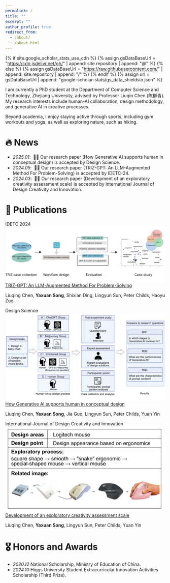 ```yaml
---
permalink: /
title: ""
excerpt: ""
author_profile: true
redirect_from: 
  - /about/
  - /about.html
---
```


{% if site.google_scholar_stats_use_cdn %}
{% assign gsDataBaseUrl = "https://cdn.jsdelivr.net/gh/" | append: site.repository | append: "@" %}
{% else %}
{% assign gsDataBaseUrl = "https://raw.githubusercontent.com/" | append: site.repository | append: "/" %}
{% endif %}
{% assign url = gsDataBaseUrl | append: "google-scholar-stats/gs_data_shieldsio.json" %}

<span class='anchor' id='about-me'></span>

I am currently a PhD student at the Department of Computer Science and Technology, Zhejiang University, advised by Professor Liuqin Chen (陈柳青). My research interests include human-AI collaboration, design methodology, and generative AI in creative processes.

Beyond academia, I enjoy staying active through sports, including gym workouts and yoga, as well as exploring nature, such as hiking.

# 🔥 News 
- *2025.01*: &nbsp;🎉🎉 Our research paper (How Generative AI supports human in conceptual design) is accepted by Design Science.
- *2024.05*: &nbsp;🎉🎉 Our research paper (TRIZ-GPT: An LLM-Augmented Method For Problem-Solving) is accepted by IDETC-24.
- *2024.03*: &nbsp;🎉🎉 Our research paper (Development of an exploratory creativity assessment scale) is accepted by International Journal of Design Creativity and Innovation.

# 📝 Publications

<div class='paper-box'>
  <div class='paper-box-image'>
    <div class="badge">IDETC 2024</div>
    <img src='images/TRIZ——website.png' alt="sym" style="max-width: 100%; height: auto;">
  </div>
  <div class='paper-box-text'>
    <a href="https://asmedigitalcollection.asme.org/IDETC-CIE/proceedings/IDETC-CIE2024/88407/V006T06A010/1208956">
      TRIZ-GPT: An LLM-Augmented Method For Problem-Solving
    </a>
    <p>Liuqing Chen, <strong>Yaxuan Song</strong>, Shixian Ding, Lingyun Sun, Peter Childs, Haoyu Zuo</p>
  </div>
</div>

<div class='paper-box'>
  <div class='paper-box-image'>
    <div class="badge">Design Science</div>
    <img src='images/Design_Science.png' alt="sym" style="max-width: 100%; height: auto;">
  </div>
  <div class='paper-box-text'>
    <a href="https://arxiv.org/abs/2502.00283">
      How Generative AI supports human in conceptual design
    </a>
    <p>Liuqing Chen, <strong>Yaxuan Song</strong>, Jia Guo, Lingyun Sun, Peter Childs, Yuan Yin</p>
  </div>
</div>

<div class='paper-box'>
  <div class='paper-box-image'>
    <div class="badge">International Journal of Design Creativity and Innovation</div>
    <img src='images/E-C_2.png' alt="sym" style="max-width: 100%; height: auto;">
  </div>
  <div class='paper-box-text'>
    <a href="https://www.tandfonline.com/doi/full/10.1080/21650349.2024.2319772">
      Development of an exploratory creativity assessment scale
    </a>
    <p>Liuqing Chen, <strong>Yaxuan Song</strong>, Lingyun Sun, Peter Childs, Yuan Yin</p>
  </div>
</div>

# 🎖 Honors and Awards
- *2020.12* National Scholarship, Ministry of Education of China.
- *2024.10* Higgs University Student Extracurricular Innovation Activities Scholarship (Third Prize).

